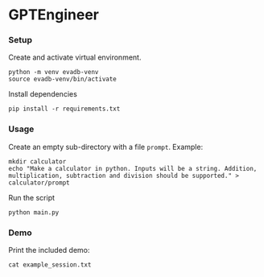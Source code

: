 # GPTEngineer

### Setup
Create and activate virtual environment.
```
python -m venv evadb-venv
source evadb-venv/bin/activate
```
Install dependencies
```
pip install -r requirements.txt
```

### Usage
Create an empty sub-directory with a file `prompt`.
Example:
```
mkdir calculator
echo "Make a calculator in python. Inputs will be a string. Addition, multiplication, subtraction and division should be supported." > calculator/prompt
```
Run the script
```
python main.py
```

### Demo
Print the included demo:
```
cat example_session.txt
```
